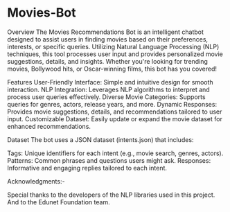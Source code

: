 # Movies-Bot
Overview The Movies Recommendations Bot is an intelligent chatbot designed to assist users in finding movies based on their preferences, interests, or specific queries. Utilizing Natural Language Processing (NLP) techniques, this tool processes user input and provides personalized movie suggestions, details, and insights. Whether you're looking for trending movies, Bollywood hits, or Oscar-winning films, this bot has you covered!

Features User-Friendly Interface: Simple and intuitive design for smooth interaction. NLP Integration: Leverages NLP algorithms to interpret and process user queries effectively. Diverse Movie Categories: Supports queries for genres, actors, release years, and more. Dynamic Responses: Provides movie suggestions, details, and recommendations tailored to user input. Customizable Dataset: Easily update or expand the movie dataset for enhanced recommendations.

Dataset The bot uses a JSON dataset (intents.json) that includes:

Tags: Unique identifiers for each intent (e.g., movie search, genres, actors). Patterns: Common phrases and questions users might ask. Responses: Informative and engaging replies tailored to each intent.

Acknowledgments:-

Special thanks to the developers of the NLP libraries used in this project. And to the Edunet Foundation team.
